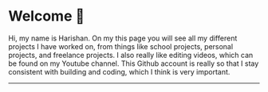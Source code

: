<h1>
  Welcome 👋
</h1>
Hi, my name is Harishan. On my this page you will see all my different projects I have worked on, from things like school projects, personal projects, and freelance projects. I also really like editing videos, which can be found on my Youtube channel. This Github account is really so that I stay consistent with building and coding, which I think is very important. 

-------------------------------------------------------------------------------------------------------------------------------------------------------------------------------------
